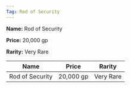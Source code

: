 ```yaml
---
Tag: Rod of Security
---
```


**Name:** Rod of Security

**Price:** 20,000 gp

**Rarity:** Very Rare

| Name     | Price     | Rarity     |
| -------- | --------- | ---------- |
| Rod of Security | 20,000 gp | Very Rare |
